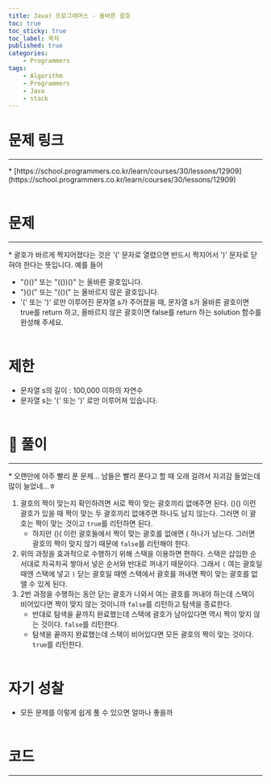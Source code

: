 ```yaml
---
title: Java) 프로그래머스 - 올바른 괄호
toc: true
toc_sticky: true
toc_label: 목차
published: true
categories:
    - Programmers
tags:
    - Algorithm
    - Programmers
    - Java
    - stack
---
```


# 문제 링크
<hr>
* [https://school.programmers.co.kr/learn/courses/30/lessons/12909](https://school.programmers.co.kr/learn/courses/30/lessons/12909)<br><br>

# 문제
<hr>
* 괄호가 바르게 짝지어졌다는 것은 '(' 문자로 열렸으면 반드시 짝지어서 ')' 문자로 닫혀야 한다는 뜻입니다. 예를 들어

* "()()" 또는 "(())()" 는 올바른 괄호입니다.
* ")()(" 또는 "(()(" 는 올바르지 않은 괄호입니다.
* '(' 또는 ')' 로만 이루어진 문자열 s가 주어졌을 때, 문자열 s가 올바른 괄호이면 true를 return 하고, 올바르지 않은 괄호이면 false를 return 하는 solution 함수를 완성해 주세요.<br><br>

# 제한
* 문자열 s의 길이 : 100,000 이하의 자연수
* 문자열 s는 '(' 또는 ')' 로만 이루어져 있습니다.<br><br>

# 👀 풀이
<hr>
* 오랜만에 아주 빨리 푼 문제... 남들은 빨리 푼다고 할 때 오래 걸려서 자괴감 들었는데 많이 늘었네...ㅎ

1. 괄호의 짝이 맞는지 확인하려면 서로 짝이 맞는 괄호끼리 없애주면 된다. ()() 이런 괄호가 있을 때 짝이 맞는 두 괄호끼리 없애주면 하나도 남지 않는다. 그러면 이 괄호는 짝이 맞는 것이고 `true`를 리턴하면 된다.<br>
    * 하지만 ()( 이런 괄호들에서 짝이 맞는 괄호를 없애면 ( 하나가 남는다. 그러면 괄호의 짝이 맞지 않기 때문에 `false`를 리턴해야 한다.
2. 위의 과정을 효과적으로 수행하기 위해 스택을 이용하면 편하다. 스택은 삽입한 순서대로 차곡차곡 쌓아서 넣은 순서와 반대로 꺼내기 때문이다. 그래서 `(` 여는 괄호일 때엔 스택에 넣고 `)` 닫는 괄호일 때엔 스택에서 괄호를 꺼내면 짝이 맞는 괄호를 없앨 수 있게 된다.<br>
3. 2번 과정을 수행하는 동안 닫는 괄호가 나와서 여는 괄호를 꺼내야 하는데 스택이 비어있다면 짝이 맞지 않는 것이니까 `false`를 리턴하고 탐색을 종료한다.<br>
    * 반대로 탐색을 끝까지 완료했는데 스택에 괄호가 남아있다면 역시 짝이 맞지 않는 것이다. `false`를 리턴한다.<br>
    * 탐색을 끝까지 완료했는데 스택이 비어있다면 모든 괄호의 짝이 맞는 것이다. `true`를 리턴한다.<br><br>

# 자기 성찰
* 모든 문제를 이렇게 쉽게 풀 수 있으면 얼마나 좋을까<br><br>

# 코드
<hr>

<script src="https://gist.github.com/miro7923/42aacb3eee716bde7f897730f0cb02c6.js"></script>
